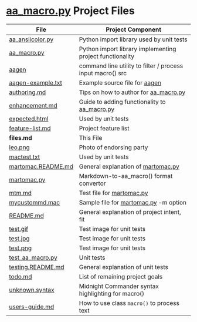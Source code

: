 # [aa_macro.py](aa_macro.py) Project Files

File | Project Component
---- | -----------------
[aa_ansiicolor.py](aa_ansiicolor.py) | Python import library used by unit tests
[aa_macro.py](aa_macro.py) | Python import library implementing project functionality
[aagen](aagen) | command line utility to filter / process input macro() src
[aagen-example.txt](aagen-example.txt) | Example source file for [aagen](aagen)
[authoring.md](authoring.md) | Tips on how to author for [aa_macro.py](aa_macro.py)
[enhancement.md](enhancement.md) | Guide to adding functionality to [aa_macro.py](aa_macro.py)
[expected.html](expected.html) | Used by unit tests
[feature-list.md](feature-list.md) | Project feature list
**files.md** | This File
[leo.png](leo.png) | Photo of endorsing party
[mactest.txt](mactest.txt) | Used by unit tests
[martomac.README.md](martomac.README.md) | General explanation of [martomac.py](martomac.py)
[martomac.py](martomac.py) | Markdown-to-aa\_macro() format convertor
[mtm.md](mtm.md) | Test file for [martomac.py](martomac.py)
[mycustommd.mac](mycustommd.mac) | Sample file for [martomac.py](martomac.py) \-m option
[README.md](README.md) | General explanation of project intent, fit
[test.gif](test.gif) | Test image for unit tests
[test.jpg](test.jpg) | Test image for unit tests
[test.png](test.png) | Test image for unit tests
[test_aa_macro.py](test_aa_macro.py) | Unit tests
[testing.README.md](testing.README.md) | General explanation of unit tests
[todo.md](todo.md) | List of remaining project goals
[unknown.syntax](unknown.syntax) | Midnight Commander syntax highlighting for macro\(\)
[users-guide.md](users-guide.md) | How to use class `macro()` to process text
